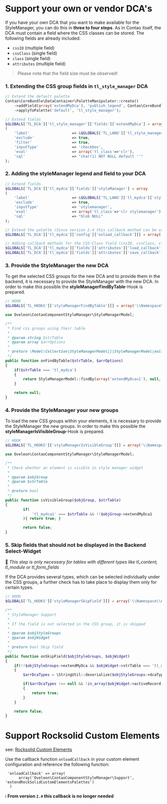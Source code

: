 # Support your own or vendor DCA's 
If you have your own DCA that you want to make available for the StyleManager, you can do this in **three to four steps**.
As in Contao itself, the DCA must contain a field where the CSS classes can be stored. The following fields are already included:

- `cssID` (multiple field)
- `cssClass` (single field)
- `class` (single field)
- `attributes` (multiple field)

> Please note that the field size must be observed!

### 1. Extending the **CSS group fields** in `tl_style_manager` DCA
  
```php
// Extend the default palette
Contao\CoreBundle\DataContainer\PaletteManipulator::create()
    ->addField(array('extendMyDca'), 'publish_legend', Contao\CoreBundle\DataContainer\PaletteManipulator::POSITION_APPEND)
    ->applyToPalette('default', 'tl_style_manager');

// Extend fields
$GLOBALS['TL_DCA']['tl_style_manager']['fields']['extendMyDca'] = array
(
    'label'                   => &$GLOBALS['TL_LANG']['tl_style_manager']['extendMyDca'],
    'exclude'                 => true,
    'filter'                  => true,
    'inputType'               => 'checkbox',
    'eval'                    => array('tl_class'=>'clr'),
    'sql'                     => "char(1) NOT NULL default ''"
);
```

### 2. Adding the styleManager **legend and field** to your DCA
  
```php
// Extend fields
$GLOBALS['TL_DCA']['tl_mydca']['fields']['styleManager'] = array
(
    'label'                   => &$GLOBALS['TL_LANG']['tl_mydca']['styleManager'],
    'exclude'                 => true,
    'inputType'               => 'stylemanager',
    'eval'                    => array('tl_class'=>'clr stylemanager'),
    'sql'                     => "blob NULL"
);

// Extend the palette (Since version 2.4 this callback method can be used, before that the field "styleManager" must be added via the palette manipulator.)
$GLOBALS['TL_DCA']['tl_mydca']['config']['onload_callback'][] = array('\\Oveleon\\ContaoComponentStyleManager\\StyleManager', 'addPalette');

// Adding callback methods for the CSS-Class field (cssID, cssClass, class or attributes)
$GLOBALS['TL_DCA']['tl_mydca']['fields']['attributes']['load_callback'][] = array('\\Oveleon\\ContaoComponentStyleManager\\StyleManager', 'onLoad');
$GLOBALS['TL_DCA']['tl_mydca']['fields']['attributes']['save_callback'][] = array('\\Oveleon\\ContaoComponentStyleManager\\StyleManager', 'onSave');
```

### 3. Provide the StyleManager the new DCA

To get the selected CSS groups for the new DCA and to provide them in the backend, it is necessary to provide the StyleManager with the new DCA. In order to make this possible the **styleManagerFindByTable**-Hook is prepared.

```php
// HOOK
$GLOBALS['TL_HOOKS']['styleManagerFindByTable'][] = array('\\Namespace\\Class', 'onFindByTable');
```

```php
use Oveleon\ContaoComponentStyleManager\StyleManagerModel;

/**
 * Find css groups using their table
 *
 * @param string $strTable
 * @param array $arrOptions
 *
 * @return \Model\Collection|StyleManagerModel[]|StyleManagerModel|null A collection of models or null if there are no css groups
 */
public function onFindByTable($strTable, $arrOptions)
{
    if($strTable === 'tl_mydca')
    {
        return StyleManagerModel::findBy(array('extendMyDca=1'), null, $arrOptions);
    }

    return null;
}
```

### 4. Provide the StyleManager your new groups

To load the new CSS groups within your elements, it is necessary to provide the StyleManager the new groups. In order to make this possible the **styleManagerIsVisibleGroup**-Hook is prepared.


```php
// HOOK
$GLOBALS['TL_HOOKS']['styleManagerIsVisibleGroup'][] = array('\\Namespace\\Class', 'isVisibleGroup');
```

```php
use Oveleon\ContaoComponentStyleManager\StyleManagerModel;

/**
 * Check whether an element is visible in style manager widget
 *
 * @param $objGroup
 * @param $strTable
 *
 * @return bool
 */
public function isVisibleGroup($objGroup, $strTable)
{
        if(
            'tl_mydca1' === $strTable && !!$objGroup->extendMyDca1
        ){ return true; }

        return false;
}
```

### 5. **Skip fields** that should not be displayed in the Backend Select-Widget

📌 _This step is only necessary for tables with different types like tl_content, tl_module or tl_form_fields_

If the DCA provides several types, which can be selected individually under the CSS groups, a further check has to take place to display them only for certain types.

```php
// HOOK
$GLOBALS['TL_HOOKS']['styleManagerSkipField'][] = array('\\Namespace\\Class', 'onSkipField');
```

```php
/**
 * StyleManager Support
 *
 * If the field is not selected in the CSS group, it is skipped
 *
 * @param $objStyleGroups
 * @param $objWidget
 *
 * @return bool Skip field
 */
public function onSkipField($objStyleGroups, $objWidget)
{
    if(!!$objStyleGroups->extendMyDca && $objWidget->strTable === 'tl_mydca')
    {
        $arrDcaTypes = \StringUtil::deserialize($objStyleGroups->dcaTypes);

        if($arrDcaTypes !== null && !in_array($objWidget->activeRecord->type, $arrDcaTypes))
        {
            return true;
        }
    }

    return false;
}
```


# Support Rocksolid Custom Elements
see: [Rocksolid Custom Elements](https://github.com/madeyourday/contao-rocksolid-custom-elements)

Use the callback function `onloadCallback` in your custom element configuration and reference the following function:
```
 'onloadCallback' => array(
      array('Oveleon\ContaoComponentStyleManager\Support', 'extendRockSolidCustomElementsPalettes')
  )
```

ℹ **From version `2.4` this callback is no longer needed**
